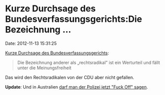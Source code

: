 Kurze Durchsage des Bundesverfassungsgerichts:Die Bezeichnung \...
==================================================================

Date: 2012-11-13 15:31:25

[Kurze Durchsage des
Bundesverfassungsgerichts](http://www.bundesverfassungsgericht.de/pressemitteilungen/bvg12-077.html):

> Die Bezeichnung anderer als „rechtsradikal" ist ein Werturteil und
> fällt unter die Meinungsfreiheit

Das wird den Rechtsradikalen von der CDU aber nicht gefallen.

**Update**: Und in Australien [darf man der Polizei jetzt \"Fuck Off\"
sagen](http://www.news.com.au/national-old/its-ok-to-tell-police-officers-to-fck-off/story-e6frfkvr-1225901937675).
